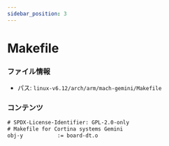 ```yaml
---
sidebar_position: 3
---
```

# Makefile

### ファイル情報

- パス: `linux-v6.12/arch/arm/mach-gemini/Makefile`

### コンテンツ

```txt
# SPDX-License-Identifier: GPL-2.0-only
# Makefile for Cortina systems Gemini
obj-y			:= board-dt.o

```
